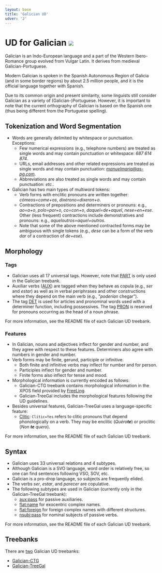 ```yaml
---
layout: base
title: 'Galician UD'
udver: '2'
---
```


# UD for Galician <span class="flagspan"><img class="flag" src="../../flags/svg/ES-GA.svg" /></span>

Galician is an Indo-European language and a part of the Western Ibero-Romance group evolved from Vulgar Latin. It derives from medieval Galician-Portuguese.

Modern Galician is spoken in the Spanish Autonomous Region of Galicia (and in some border regions) by about 2.5 million people, and it is the official language together with Spanish.

Due to its common origin and present similarity, some linguists still consider Galician as a variety of (Galician-)Portuguese. However, it is important to note that the current orthography of Galician is based on the Spanish one (thus being different from the Portuguese spelling).


## Tokenization and Word Segmentation

* Words are generally delimited by whitespace or punctuation. Exceptions:
  * Few numerical expressions (e.g., telephone numbers) are treated as single words and may contain punctuation or whitespace: *687 614 874*.
  * URLs, email addresses and other related expressions are treated as single words and may contain punctuation: *manuelmaria@as-pg.com*.
  * Abbreviations are also treated as single words and may contain punctuation: *etc.*.
* Galician has two main types of multiword tokens:
  * Verb forms with enclitic pronouns are written together: *cómeos=come+os*, *dixérono=dixeron+o*.
  * Contractions of prepositions and determiners or pronouns: e.g., *ao=a+o*, *polo=por+o*, *co=con+o*, *daquel=de+aquel*, *nese=en+ese*. Other (less frequent) contractions include demonstratives and pronouns: e.g., *aqueloutros=aquel+outros*.
  * Note that some of the above mentioned contracted forms may be ambiguous with single tokens (e.g., *dese* can be a form of the verb *dar* of a contraction of *de+ese*).
  

## Morphology

### Tags

* Galician uses all 17 universal tags. However, note that [PART]() is only used in the Galician treebank.
* Auxiliar verbs ([AUX]()) are tagged when they behave as copula (e.g., *ser* and *estar*) as well as in verbal periphrases and other constructions where they depend on the main verb (e.g., "*poderían* chegar").
* The tag [DET]() is used for articles and pronominal words used with a determiner function, including possessives. The tag [PRON]() is reserved for pronouns occurring as the head of a noun phrase.

For more information, see the README file of each Galician UD treebank.

### Features
* In Galician, nouns and adjectives inflect for gender and number, and they agree with respect to these features. Determiners also agree with numbers in gender and number.
* Verb forms may be finite, gerund, participle or infinitive.
  * Both finite and infinitive verbs may inflect for number and for person.
  * Participles inflect for gender and number.
  * Finite forms also inflect for tense and mood.
* Morphological information is currently encoded as follows:
  * Galician-CTG treebank contains morphological information in the XPOS field provided by [FreeLing](http://universaldependencies.org/tagset-conversion/pt-freeling-uposf.html).
  * Galician-TreeGal includes the morphological features following the UD guidelines.
* Besides universal features, Galician-TreeGal uses a language-specific feature:
  * [Clitic](https://github.com/UniversalDependencies/docs/blob/pages-source/_gl/feat/Clitic.md): `Clitic=Yes` refers to clitic pronouns that depend phonologically on a verb. They may be enclitic (_Quéro<b>te</b>_) or proclitic (_Non <b>te</b> quero_).

For more information, see the README file of each Galician UD treebank.

## Syntax
* Galician uses 33 universal relations and 4 subtypes.
* Although Galician is a SVO language, word order is relatively free, so one can find sentences following VSO, SOV, etc.
* Galician is a pro-drop language, so subjects are frequently elided.
* The verbs *ser*, *estar*, and *parecer* are copulative.
* The following subtypes are used in Galician (currently only in the Galician-TreeGal treebank):
  * [aux:pass]() for passive auxiliaries.
  * [flat:name]() for exocentric complex names.
  * [flat:foreign]() for foreign complex names with different structures.
  * [nsubj:pass]() for nominal subjects of passive verbs.

For more information, see the README file of each Galician UD treebank.

## Treebanks

There are [two](../treebanks/gl-comparison.html) Galician UD treebanks:

  * [Galician-CTG](../treebanks/gl_ctg/index.html)
  * [Galician-TreeGal](../treebanks/gl_treegal/index.html)


